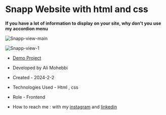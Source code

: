 # Snapp Website with html and css

**If you have a lot of information to display on your site, why don't you use my accordion menu**

![Snapp-view-main](https://github.com/Ali-Mohebbi-Developer/Snapp-Project/assets/126477170/b988ea0f-f608-4337-a46b-2f8f73efa5e5)

![Snapp-view-1](https://github.com/Ali-Mohebbi-Developer/Snapp-Project/assets/126477170/9772d579-7c65-4428-85c5-1168ef452d1a)

- [Demo Project](https://ali-mohebbi-developer.github.io/Snapp-Project/)

- Developed by Ali Mohebbi

- Created - 2024-2-2

- Technologies Used - Html , css 

- Role - Frontend

- How to reach me : with my [instagram](https://www.instagram.com/Ali_Mohebbi_Developer) and [linkedin](https://www.linkedin.com/in/ali-mohebbi-7165b7265/)
